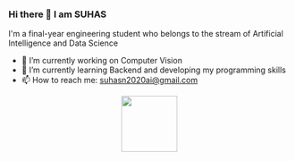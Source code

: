### Hi there 👋 I am SUHAS

I'm a final-year engineering student who belongs to the stream of Artificial Intelligence and Data Science

- 🔭 I’m currently working on Computer Vision
- 🌱 I’m currently learning Backend and developing my programming skills
- 📫 How to reach me: suhasn2020ai@gmail.com
<div id="header" align="center">
  <img src="https://media.giphy.com/media/M9gbBd9nbDrOTu1Mqx/giphy.gif" width="100"/>
</div>



